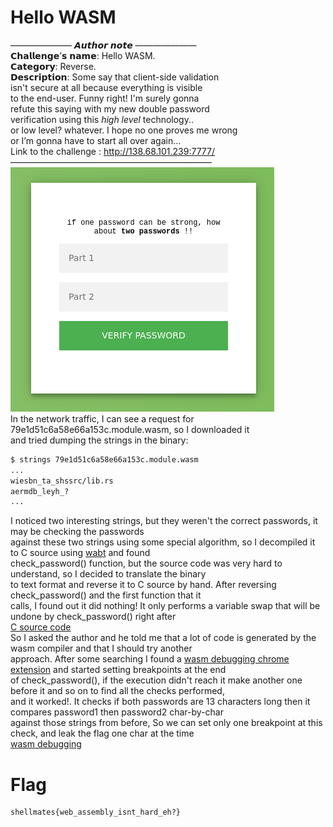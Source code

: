 # Hello WASM
——————— 𝘼𝙪𝙩𝙝𝙤𝙧 𝙣𝙤𝙩𝙚 ———————<br>
𝗖𝗵𝗮𝗹𝗹𝗲𝗻𝗴𝗲’𝘀 𝗻𝗮𝗺𝗲: Hello WASM.<br>
𝗖𝗮𝘁𝗲𝗴𝗼𝗿𝘆: Reverse.<br>
𝗗𝗲𝘀𝗰𝗿𝗶𝗽𝘁𝗶𝗼𝗻: Some say that client-side validation<br>
isn't secure at all because everything is visible<br>
to the end-user. Funny right! I'm surely gonna<br>
refute this saying with my new double password<br>
verification using this *high level* technology..<br>
or low level? whatever. I hope no one proves me wrong<br>
or I’m gonna have to start all over again…<br>
Link to the challenge : http://138.68.101.239:7777/<br>
——————————————————————— <br>
![alt challenge](./hellowasm.png)<br>
In the network traffic, I can see a request for 79e1d51c6a58e66a153c.module.wasm, so I downloaded it<br>
and tried dumping the strings in the binary:
```bash
$ strings 79e1d51c6a58e66a153c.module.wasm
...
wiesbn_ta_shssrc/lib.rs
aermdb_leyh_?
...
```
I noticed two interesting strings, but they weren't the correct passwords, it may be checking the passwords<br>
against these two strings using some special algorithm, so I decompiled it to C source using [wabt](https://github.com/WebAssembly/wabt) and found<br>
check_password() function, but the source code was very hard to understand, so I decided to translate the binary<br>
to text format and reverse it to C source by hand. After reversing check_password() and the first function that it<br>
calls, I found out it did nothing! It only performs a variable swap that will be undone by check_password() right after<br>
[C source code](reverse.png)<br>
So I asked the author and he told me that a lot of code is generated by the wasm compiler and that I should try another<br>
approach. After some searching I found a [wasm debugging chrome extension](goo.gle/wasm-debugging-extension) and started setting breakpoints at the end<br>
of check_password(), if the execution didn't reach it make another one before it and so on to find all the checks performed,<br>
and it worked!. It checks if both passwords are 13 characters long then it compares password1 then password2 char-by-char<br>
against those strings from before, So we can set only one breakpoint at this check, and leak the flag one char at the time<br>
[wasm debugging](flag.png)<br>

# Flag
```
shellmates{web_assembly_isnt_hard_eh?}
```

